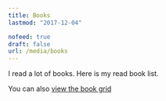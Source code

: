 ```yaml
---
title: Books
lastmod: "2017-12-04"

nofeed: true
draft: false
url: /media/books
---
```


I read a lot of books. Here is my read book list.

You can also [view the book grid](/media/books/grid)
